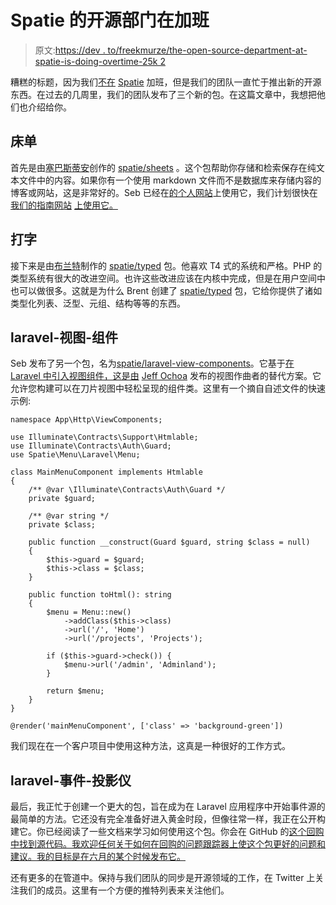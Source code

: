 # Spatie 的开源部门在加班

> 原文:[https://dev . to/freekmurze/the-open-source-department-at-spatie-is-doing-overtime-25k 2](https://dev.to/freekmurze/the-open-source-department-at-spatie-is-doing-overtime-25k2)

糟糕的标题，因为我们[不在](https://twitter.com/freekmurze/status/949299572689522688) [Spatie](https://spatie.be) 加班，但是我们的团队一直忙于推出新的开源东西。在过去的几周里，我们的团队发布了三个新的包。在这篇文章中，我想把他们也介绍给你。

## 床单

首先是由[塞巴斯蒂安](https://twitter.com/sebastiandedeyne)创作的 [spatie/sheets](https://github.com/spatie/sheets) 。这个包帮助你存储和检索保存在纯文本文件中的内容。如果你有一个使用 markdown 文件而不是数据库来存储内容的博客或网站，这是非常好的。Seb 已经在[的个人网站](https://github.com/sebastiandedeyne/sebastiandedeyne.com/blob/42fb228f87ce3a0ef69a53f68ad49ed0b0e0020b/composer.json#L26)上使用它，我们计划很快在[我们的指南网站](https://guidelines.spatie.be) [上使用它。](https://github.com/spatie/guidelines.spatie.be/pull/38)

## 打字

接下来是由[布兰特](https://twitter.com/brendt_gd)制作的 [spatie/typed](https://github.com/spatie/typed) 包。他喜欢 T4 式的系统和严格。PHP 的类型系统有很大的改进空间。也许这些改进应该在内核中完成，但是在用户空间中也可以做很多。这就是为什么 Brent 创建了 [spatie/typed](https://github.com/spatie/typed) 包，它给你提供了诸如类型化列表、泛型、元组、结构等等的东西。

## laravel-视图-组件

Seb 发布了另一个包，名为[spatie/laravel-view-components](https://github.com/spatie/laravel-view-components)。它基于[在 Laravel 中引入视图组件，这是由](https://laravel-news.com/introducing-view-components-on-laravel-an-alternative-to-view-composers) [Jeff Ochoa](https://twitter.com/@Jeffer_8a) 发布的视图作曲者的替代方案。它允许您构建可以在刀片视图中轻松呈现的组件类。这里有一个摘自自述文件的快速示例:

```
namespace App\Http\ViewComponents;

use Illuminate\Contracts\Support\Htmlable;
use Illuminate\Contracts\Auth\Guard;
use Spatie\Menu\Laravel\Menu;

class MainMenuComponent implements Htmlable
{
    /** @var \Illuminate\Contracts\Auth\Guard */
    private $guard;

    /** @var string */
    private $class;

    public function __construct(Guard $guard, string $class = null)
    {
        $this->guard = $guard;
        $this->class = $class;
    }

    public function toHtml(): string
    {
        $menu = Menu::new()
            ->addClass($this->class)
            ->url('/', 'Home')
            ->url('/projects', 'Projects');

        if ($this->guard->check()) {
            $menu->url('/admin', 'Adminland');
        }

        return $menu;
    }
}

@render('mainMenuComponent', ['class' => 'background-green']) 
```

我们现在在一个客户项目中使用这种方法，这真是一种很好的工作方式。

## laravel-事件-投影仪

最后，我正忙于创建一个更大的包，旨在成为在 Laravel 应用程序中开始事件源的最简单的方法。它还没有完全准备好进入黄金时段，但像往常一样，我正在公开构建它。你已经阅读了一些文档来学习如何使用这个包。你会在 GitHub 的[这个回购中找到源代码。我欢迎任何关于如何在回购的问题跟踪器上使这个包更好的问题和建议。我的目标是在六月的某个时候发布它。](https://github.com/spatie/laravel-event-projector)

还有更多的在管道中。保持与我们团队的同步是开源领域的工作，在 Twitter 上关注我们的成员。这里有一个方便的推特列表来关注他们。